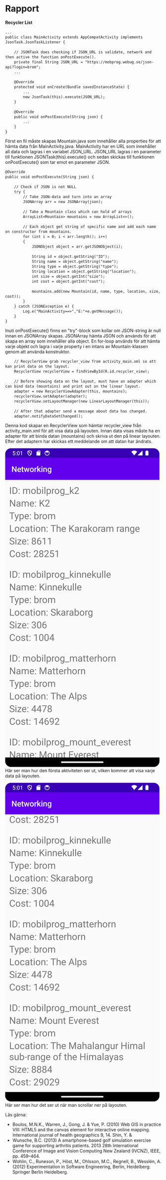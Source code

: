 # Rapport

**Recycler List**

```
...
public class MainActivity extends AppCompatActivity implements JsonTask.JsonTaskListener {
    
    // JSONTask does checking if JSON_URL is validate, network and then active the function onPostExecute().
    private final String JSON_URL = "https://mobprog.webug.se/json-api?login=brom";
    ...
    
    @Override
    protected void onCreate(Bundle savedInstanceState) {
        ...
        new JsonTask(this).execute(JSON_URL);
    }
    
    @Override
    public void onPostExecute(String json) {
        ...
    }
}
```
Först en fil måste skapas Mountain.java som innehåller alla properties för att hämta data från MainActivity.java. MainActivity har en URL som innehåller all data och lagras i en variabel JSON_URL.
JSON_URL lagras i en parameter till funktionen JSONTask(this).execute() och sedan skickas till funktionen onPostExecute() som tar emot en parameter JSON.

```
@Override
public void onPostExecute(String json) {
    
    // Check if JSON is not NULL
    try {
        // Take JSON-data and turn into an array
        JSONArray arr = new JSONArray(json);
        
        // Take a Mountain class which can hold of arrays
        ArrayList<Mountain> mountains = new ArrayList<>();
        
        // Each object get string of specific name and add each name on constructor from mountains.
        for (int i = 0; i < arr.length(); i++)
        {
            JSONObject object = arr.getJSONObject(i);

            String id = object.getString("ID");
            String name = object.getString("name");
            String type = object.getString("type");
            String location = object.getString("location");
            int size = object.getInt("size");
            int cost = object.getInt("cost");

            mountains.add(new Mountain(id, name, type, location, size, cost));
        }
    } catch (JSONException e) {
        Log.e("MainActivity==>","E:"+e.getMessage());
    }
}
```
Inuti onPostExecute() finns en "try"-block som kollar om JSON-string är null innan en JSONArray skapas.
JSONArray hämta JSON och används för att skapa en array som innehåller alla object. 
En for-loop används för att hämta varje objekt och lagra i varje property i en intans av Mountain-klassen genom att använda konstruktor.

```
    // RecyclerView grab recycler_view from activity_main.xml so att kan print data on the layout.
    RecyclerView recyclerView = findViewById(R.id.recycler_view);
    
    // Before showing data on the layout, must have an adapter which can bind data (mountains) and print out on the linear layout.
    adapter = new RecyclerViewAdapter(this, mountains);
    recyclerView.setAdapter(adapter);
    recyclerView.setLayoutManager(new LinearLayoutManager(this));
    
    // After that adapter send a message about data has changed.
    adapter.notifyDataSetChanged();
```
Denna kod skapar en RecyclerView som hämtar recycler_view från activity_main.xml för att visa data på layouten. 
Innan data visas måste ha en adapter för att binda datan (mountains) och skriva ut den på linear layouten.
Efter det adaptern har skickas ett meddelande om att datan har ändrats.

![screenshot1.png](screenshot1.png)
Här ser man hur den första aktiviteten ser ut, vilken kommer att visa varje data på layouten.

![screenshot2.png](screenshot2.png)
Här ser man hur det ser ut när man scrollar ner på layouten.

Läs gärna:

- Boulos, M.N.K., Warren, J., Gong, J. & Yue, P. (2010) Web GIS in practice VIII: HTML5 and the canvas element for interactive online mapping. International journal of health geographics 9, 14. Shin, Y. &
- Wunsche, B.C. (2013) A smartphone-based golf simulation exercise game for supporting arthritis patients. 2013 28th International Conference of Image and Vision Computing New Zealand (IVCNZ), IEEE, pp. 459–464.
- Wohlin, C., Runeson, P., Höst, M., Ohlsson, M.C., Regnell, B., Wesslén, A. (2012) Experimentation in Software Engineering, Berlin, Heidelberg: Springer Berlin Heidelberg.